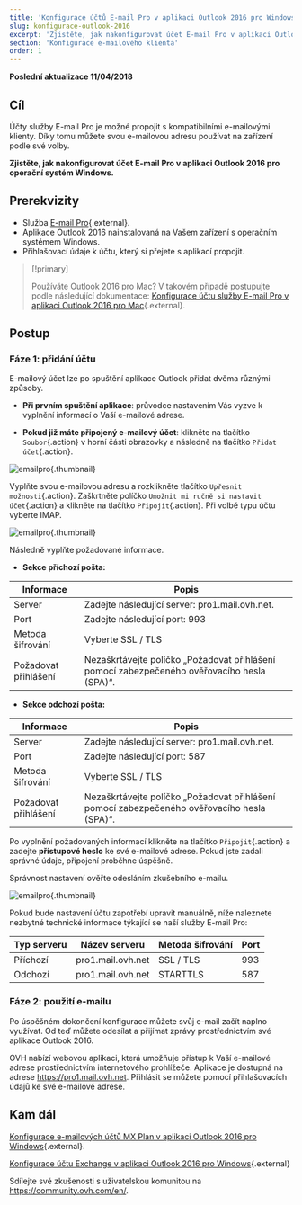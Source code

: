 ```yaml
---
title: 'Konfigurace účtů E-mail Pro v aplikaci Outlook 2016 pro Windows'
slug: konfigurace-outlook-2016
excerpt: 'Zjistěte, jak nakonfigurovat účet E-mail Pro v aplikaci Outlook 2016 pro operační systém Windows'
section: 'Konfigurace e-mailového klienta'
order: 1
---
```


**Poslední aktualizace 11/04/2018**

## Cíl

Účty služby E-mail Pro je možné propojit s kompatibilními e-mailovými klienty. Díky tomu můžete svou e-mailovou adresu používat na zařízení podle své volby.

**Zjistěte, jak nakonfigurovat účet E-mail Pro v aplikaci Outlook 2016 pro operační systém Windows.**

## Prerekvizity

- Služba [E-mail Pro](https://www.ovh.cz/emails/email-pro/){.external}.
- Aplikace Outlook 2016 nainstalovaná na Vašem zařízení s operačním systémem Windows.
- Přihlašovací údaje k účtu, který si přejete s aplikací propojit.

> [!primary]
>
> Používáte Outlook 2016 pro Mac? V takovém případě postupujte podle následující dokumentace: [Konfigurace účtu služby E-mail Pro v aplikaci Outlook 2016 pro Mac](https://docs.ovh.com/cz/cs/emails-pro/konfigurace-outlook-2016-mac/){.external}.
>

## Postup

### Fáze 1: přidání účtu

E-mailový účet lze po spuštění aplikace Outlook přidat dvěma různými způsoby.

- **Při prvním spuštění aplikace**: průvodce nastavením Vás vyzve k vyplnění informací o Vaší e-mailové adrese.

- **Pokud již máte připojený e-mailový účet**: klikněte na tlačítko `Soubor`{.action} v horní části obrazovky a následně na tlačítko `Přidat účet`{.action}.

![emailpro](images/configuration-outlook-2016-windows-step1.png){.thumbnail}

Vyplňte svou e-mailovou adresu a rozklikněte tlačítko `Upřesnit možnosti`{.action}. Zaškrtněte políčko `Umožnit mi ručně si nastavit účet`{.action} a klikněte na tlačítko `Připojit`{.action}. Při volbě typu účtu vyberte IMAP.

![emailpro](images/configuration-outlook-2016-windows-step2.png){.thumbnail}

Následně vyplňte požadované informace.

- **Sekce příchozí pošta:**

|Informace|Popis|
|---|---|
|Server|Zadejte následující server: pro1.mail.ovh.net.|
|Port|Zadejte následující port: 993|
|Metoda šifrování|Vyberte SSL / TLS|
|Požadovat přihlášení|Nezaškrtávejte políčko „Požadovat přihlášení pomocí zabezpečeného ověřovacího hesla (SPA)“.|

- **Sekce odchozí pošta:**

|Informace|Popis|
|---|---|
|Server|Zadejte následující server: pro1.mail.ovh.net.|
|Port|Zadejte následující port: 587|
|Metoda šifrování|Vyberte SSL / TLS|
|Požadovat přihlášení|Nezaškrtávejte políčko „Požadovat přihlášení pomocí zabezpečeného ověřovacího hesla (SPA)“.|

Po vyplnění požadovaných informací klikněte na tlačítko `Připojit`{.action} a zadejte **přístupové heslo** ke své e-mailové adrese. Pokud jste zadali správné údaje, připojení proběhne úspěšně.

Správnost nastavení ověřte odesláním zkušebního e-mailu.

![emailpro](images/configuration-outlook-2016-windows-step3.png){.thumbnail}

Pokud bude nastavení účtu zapotřebí upravit manuálně, níže naleznete nezbytné technické informace týkající se naší služby E-mail Pro:

|Typ serveru|Název serveru|Metoda šifrování|Port|
|---|---|---|---|
|Příchozí|pro1.mail.ovh.net|SSL / TLS|993|
|Odchozí|pro1.mail.ovh.net|STARTTLS|587|

### Fáze 2: použití e-mailu

Po úspěšném dokončení konfigurace můžete svůj e-mail začít naplno využívat. Od teď můžete odesílat a přijímat zprávy prostřednictvím své aplikace Outlook 2016.

OVH nabízí webovou aplikaci, která umožňuje přístup k Vaší e-mailové adrese prostřednictvím internetového prohlížeče. Aplikace je dostupná na adrese <https://pro1.mail.ovh.net>. Přihlásit se můžete pomocí přihlašovacích údajů ke své e-mailové adrese.

## Kam dál

[Konfigurace e-mailových účtů MX Plan v aplikaci Outlook 2016 pro Windows](https://docs.ovh.com/cz/cs/emails/konfigurace-outlook-2016/){.external}.

[Konfigurace účtu Exchange v aplikaci Outlook 2016 pro Windows](https://docs.ovh.com/cz/cs/microsoft-collaborative-solutions/konfigurace-outlook-2016/){.external}

Sdílejte své zkušenosti s uživatelskou komunitou na <https://community.ovh.com/en/>.